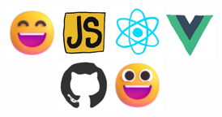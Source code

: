 <br>
<br>
<br>
<br>
<br>
<br>
<br>
<br>
<br>
<p align="center">
<img src="images/happy.svg" width="100">
<img src="./images/js.webp" width="100">
<img src="./images/react.webp" width="100">
<img src="./images/vue.webp" width="100">
<img src="./images/github.webp" width="100">
<img src="images/smiling.svg" width="100">
 </p>
<br>
<br>
<br>
<br>
